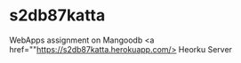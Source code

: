 # s2db87katta
WebApps assignment on Mangoodb <a href=""https://s2db87katta.herokuapp.com/> Heorku Server
